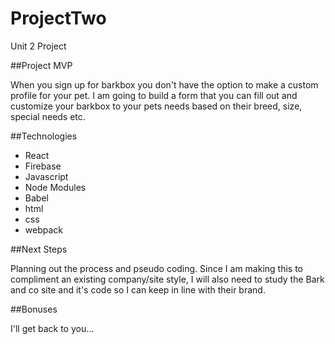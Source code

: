 # ProjectTwo
Unit 2 Project

##Project MVP

When you sign up for barkbox you don't have the option to make a custom profile for your pet. I am going to build a form that you can fill out and customize your barkbox to your pets needs based on their breed, size, special needs etc. 

##Technologies 

- React
- Firebase
- Javascript
- Node Modules
- Babel
- html
- css
- webpack

##Next Steps 

Planning out the process and pseudo coding. Since I am making this to compliment an existing company/site style, I will also need to study the Bark and co site and it's code so I can keep in line with their brand. 

##Bonuses

I'll get back to you...

